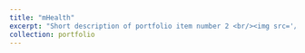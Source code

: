 ```yaml
---
title: "mHealth"
excerpt: "Short description of portfolio item number 2 <br/><img src='/images/500x300.png'>"
collection: portfolio
---
```

